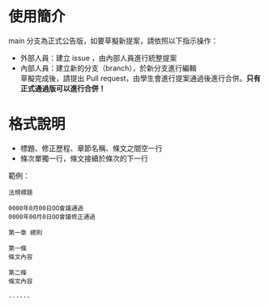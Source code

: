 # 使用簡介
main 分支為正式公告版，如要草擬新提案，請依照以下指示操作：
- 外部人員：建立 issue ，由內部人員進行統整提案
- 內部人員：建立新的分支（branch），於新分支進行編輯  
  草擬完成後，請提出 Pull request，由學生會進行提案通過後進行合併。**只有正式通過版可以進行合併！**

# 格式說明
- 標題、修正歷程、章節名稱、條文之間空一行
- 條次單獨一行，條文接續於條次的下一行

範例：
```
法規標題

0000年0月00日OO會議通過
0000年00月0日OO會議修正通過

第一章 總則

第一條
條文內容

第二條
條文內容

......
```
